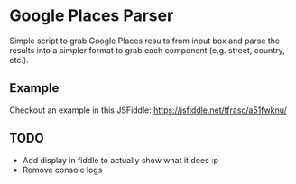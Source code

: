 # Google Places Parser
Simple script to grab Google Places results from input box and parse the results into a simpler format to grab each component (e.g. street, country, etc.).

## Example
Checkout an example in this JSFiddle:
https://jsfiddle.net/tfrasc/a51fwknu/

## TODO
- Add display in fiddle to actually show what it does :p
- Remove console logs
